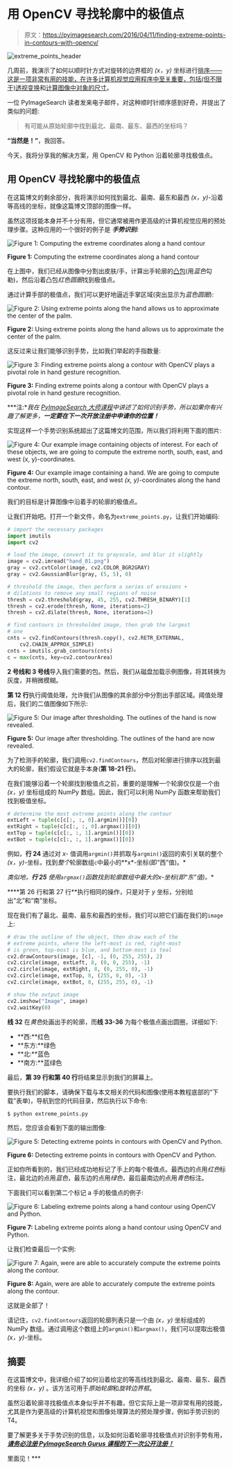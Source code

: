 # 用 OpenCV 寻找轮廓中的极值点

> 原文：<https://pyimagesearch.com/2016/04/11/finding-extreme-points-in-contours-with-opencv/>

![extreme_points_header](img/15ed2bbcb041ecb9a5cfa0abdb243bc2.png)

几周前，我演示了如何以顺时针方式对旋转的边界框的 *(x，y)* 坐标进行[排序——这是一项非常有用的技能，在许多计算机视觉应用程序中至关重要，包括(但不限于)](https://pyimagesearch.com/2016/03/21/ordering-coordinates-clockwise-with-python-and-opencv/)[透视变换](https://pyimagesearch.com/2014/09/01/build-kick-ass-mobile-document-scanner-just-5-minutes/)和[计算图像中对象的尺寸](https://pyimagesearch.com/2016/03/28/measuring-size-of-objects-in-an-image-with-opencv/)。

一位 PyImageSearch 读者发来电子邮件，对这种顺时针顺序感到好奇，并提出了类似的问题:

> 有可能从原始轮廓中找到最北、最南、最东、最西的坐标吗？

**“当然是！”**，我回答。

今天，我将分享我的解决方案，用 OpenCV 和 Python 沿着轮廓寻找极值点。

## 用 OpenCV 寻找轮廓中的极值点

在这篇博文的剩余部分，我将演示如何找到最北、最南、最东和最西 *(x，y)*-沿着等高线的坐标，就像这篇博文顶部的图像一样。

虽然这项技能本身并不十分有用，但它通常被用作更高级的计算机视觉应用的预处理步骤。这种应用的一个很好的例子是 ***手势识别:***

![Figure 1: Computing the extreme coordinates along a hand contour](img/91feaf1cc562b887b7bb645f16a95ce2.png)

**Figure 1:** Computing the extreme coordinates along a hand contour

在上图中，我们已经从图像中分割出皮肤/手，计算出手轮廓的[凸包](https://en.wikipedia.org/wiki/Convex_hull)(用*蓝色*勾勒)，然后沿着凸包*红色圆圈*找到极值点。

通过计算手部的极值点，我们可以更好地逼近手掌区域(突出显示为*蓝色圆圈*):

![Figure 2: Using extreme points along the hand allows us to approximate the center of the palm.](img/0df993e2d15ebaf55a7dc6152459d241.png)

**Figure 2:** Using extreme points along the hand allows us to approximate the center of the palm.

这反过来让我们能够识别手势，比如我们举起的手指数量:

![Figure 3: Finding extreme points along a contour with OpenCV plays a pivotal role in hand gesture recognition.](img/fef08cda274a484bb76b5011c2a4b576.png)

**Figure 3:** Finding extreme points along a contour with OpenCV plays a pivotal role in hand gesture recognition.

***注:**我在 [PyImageSearch 大师课程](https://pyimagesearch.com/pyimagesearch-gurus/)中讲述了如何识别手势，所以如果你有兴趣了解更多，**一定要在下一次开放注册中申请你的位置！***

实现这样一个手势识别系统超出了这篇博文的范围，所以我们将利用下面的图片:

![Figure 4: Our example image containing objects of interest. For each of these objects, we are going to compute the extreme north, south, east, and west (x, y)-coordinates.](img/a1c5ad0d49523dfd97637f41e259de9b.png)

**Figure 4:** Our example image containing a hand. We are going to compute the extreme north, south, east, and west *(x, y)*-coordinates along the hand contour.

我们的目标是计算图像中沿着手的轮廓的极值点。

让我们开始吧。打开一个新文件，命名为`extreme_points.py`，让我们开始编码:

```py
# import the necessary packages
import imutils
import cv2

# load the image, convert it to grayscale, and blur it slightly
image = cv2.imread("hand_01.png")
gray = cv2.cvtColor(image, cv2.COLOR_BGR2GRAY)
gray = cv2.GaussianBlur(gray, (5, 5), 0)

# threshold the image, then perform a series of erosions +
# dilations to remove any small regions of noise
thresh = cv2.threshold(gray, 45, 255, cv2.THRESH_BINARY)[1]
thresh = cv2.erode(thresh, None, iterations=2)
thresh = cv2.dilate(thresh, None, iterations=2)

# find contours in thresholded image, then grab the largest
# one
cnts = cv2.findContours(thresh.copy(), cv2.RETR_EXTERNAL,
	cv2.CHAIN_APPROX_SIMPLE)
cnts = imutils.grab_contours(cnts)
c = max(cnts, key=cv2.contourArea)

```

**2 号线和 3 号线**导入我们需要的包。然后，我们从磁盘加载示例图像，将其转换为灰度，并稍微模糊。

**第 12 行**执行阈值处理，允许我们从图像的其余部分中分割出手部区域。阈值处理后，我们的二值图像如下所示:

![Figure 5: Our image after thresholding. The outlines of the hand is now revealed.](img/4e730de735892f5f0c8da34e043dc3ad.png)

**Figure 5:** Our image after thresholding. The outlines of the hand are now revealed.

为了检测手的轮廓，我们调用`cv2.findContours`，然后对轮廓进行排序以找到最大的轮廓，我们假设它就是手本身(**第 18-21 行**)。

在我们能够沿着一个轮廓找到极值点之前，重要的是理解一个轮廓仅仅是一个由 *(x，y)* 坐标组成的 NumPy 数组。因此，我们可以利用 NumPy 函数来帮助我们找到极值坐标。

```py
# determine the most extreme points along the contour
extLeft = tuple(c[c[:, :, 0].argmin()][0])
extRight = tuple(c[c[:, :, 0].argmax()][0])
extTop = tuple(c[c[:, :, 1].argmin()][0])
extBot = tuple(c[c[:, :, 1].argmax()][0])

```

例如，**行 24** 通过对 *x-* 值调用`argmin()`并抓取与`argmin()`返回的索引关联的整个 *(x，y)*-坐标，找到*整个*轮廓数组`c`中最小的**x*-坐标(即“西”值)。*

 *类似地，**行 25** 使用`argmax()`函数找到轮廓数组中最大的***x*-坐标(即“东”值)。**

 ****第 26 行和第 27 行**执行相同的操作，只是对于 *y* 坐标，分别给出“北”和“南”坐标。

现在我们有了最北、最南、最东和最西的坐标，我们可以把它们画在我们的`image`上:

```py
# draw the outline of the object, then draw each of the
# extreme points, where the left-most is red, right-most
# is green, top-most is blue, and bottom-most is teal
cv2.drawContours(image, [c], -1, (0, 255, 255), 2)
cv2.circle(image, extLeft, 8, (0, 0, 255), -1)
cv2.circle(image, extRight, 8, (0, 255, 0), -1)
cv2.circle(image, extTop, 8, (255, 0, 0), -1)
cv2.circle(image, extBot, 8, (255, 255, 0), -1)

# show the output image
cv2.imshow("Image", image)
cv2.waitKey(0)

```

**线 32** 在*黄色*处画出手的轮廓，而**线 33-36** 为每个极值点画出圆圈，详细如下:

*   **西:**红色
*   **东方:**绿色
*   **北:**蓝色
*   **南方:**蓝绿色

最后，**第 39 行和第 40 行**将结果显示到我们的屏幕上。

要执行我们的脚本，请确保下载与本文相关的代码和图像(使用本教程底部的“下载”表单)，导航到您的代码目录，然后执行以下命令:

```py
$ python extreme_points.py

```

然后，您应该会看到下面的输出图像:

![Figure 5: Detecting extreme points in contours with OpenCV and Python.](img/93560aa73a405133ea03a57600d55920.png)

**Figure 6:** Detecting extreme points in contours with OpenCV and Python.

正如你所看到的，我们已经成功地标记了手上的每个极值点。最西边的点用*红色*标注，最北边的点用*蓝色*，最东边的点用*绿色*，最后最南边的点用*青色*标注。

下面我们可以看到第二个标记 a 手的极值点的例子:

![Figure 6: Labeling extreme points along a hand contour using OpenCV and Python.](img/64155235b5a4b834a9744677761e97cb.png)

**Figure 7:** Labeling extreme points along a hand contour using OpenCV and Python.

让我们检查最后一个实例:

![Figure 7: Again, were are able to accurately compute the extreme points along the contour.](img/f082f7f331e330b9129e34e424fe11a7.png)

**Figure 8:** Again, were are able to accurately compute the extreme points along the contour.

这就是全部了！

请记住，`cv2.findContours`返回的轮廓列表只是一个由 *(x，y)* 坐标组成的 NumPy 数组。通过调用这个数组上的`argmin()`和`argmax()`，我们可以提取出极值 *(x，y)*-坐标。

## 摘要

在这篇博文中，我详细介绍了如何沿着给定的等高线找到最北、最南、最东、最西的坐标 *(x，y)* 。该方法可用于*原始轮廓*和*旋转边界框*。

虽然沿着轮廓寻找极值点本身似乎并不有趣，但它实际上是一项非常有用的技能，尤其是作为更高级的计算机视觉和图像处理算法的预处理步骤，例如手势识别的 T4。

要了解更多关于手势识别的信息，以及如何沿着轮廓寻找极值点对识别手势有用， ***[请务必注册 PyImageSearch Gurus 课程的下一次公开注册！](https://pyimagesearch.com/pyimagesearch-gurus/)***

里面见！***